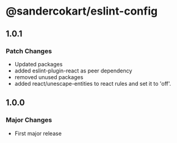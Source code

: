 # @sandercokart/eslint-config

## 1.0.1
### Patch Changes
* Updated packages
* added eslint-plugin-react as peer dependency
* removed unused packages
* added react/unescape-entities to react rules and set it to 'off'.

## 1.0.0

### Major Changes

- First major release
